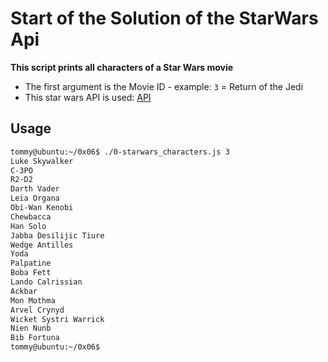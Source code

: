 # Start of the Solution of the StarWars Api

**This script prints all characters of a Star Wars movie**

- The first argument is the Movie ID - example: `3` = Return of the Jedi
- This star wars API is used: [API](https://swapi-api.alx-tools.com/)
## Usage

```bash
tommy@ubuntu:~/0x06$ ./0-starwars_characters.js 3
Luke Skywalker
C-3PO
R2-D2
Darth Vader
Leia Organa
Obi-Wan Kenobi
Chewbacca
Han Solo
Jabba Desilijic Tiure
Wedge Antilles
Yoda
Palpatine
Boba Fett
Lando Calrissian
Ackbar
Mon Mothma
Arvel Crynyd
Wicket Systri Warrick
Nien Nunb
Bib Fortuna
tommy@ubuntu:~/0x06$
```
